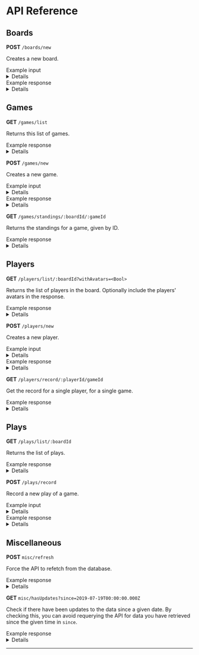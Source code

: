# API Reference

## Boards

**POST** `/boards/new`

Creates a new board.

<summary>Example input</summary>
<details>
```
{
    "name": "Some Name"
}
```
</details>

<summary>Example response</summary>
<details>
```
{
    "id": 1,
    "boardName": "Some Name"
}
```
</details>

## Games

**GET** `/games/list`

Returns this list of games.

<summary>Example response</summary>
<details>

```
[
    {
        "id": 0,
        "name": "Hive",
        "hasScores": false,
        "image": "https://example.com/image/Hive.png"
    }
]
```

</details>

**POST** `/games/new`

Creates a new game.

<summary>Example input</summary>
<details>

```
{
    "name": "Patchwork",
    "hasScores": true
}
```

</details>

<summary>Example response</summary>
<details>

```
{
    "id": 1,
    "name": "Patchwork",
    "hasScores": true
}
```

</details>

**GET** `/games/standings/:boardId/:gameId`

Returns the standings for a game, given by ID.

<summary>Example response</summary>
<details>

```
{
    "scoreStats": {
        "best": 41,
        "worst": -34,
        "average": 12,
        "gamesPlayed": 18
    },
    "records": {
        0: {
            "scoreStats": {
                "best": 41,
                "worst": -4,
                "average": 17,
                "gamesPlayed": 5
            },
            "lastPlayed": "2019-07-19T00:00:00.000Z",
            "overallRecord": {
                "wins": 4,
                "losses": 1,
                "ties": 0,
                "isBest": true
            },
            "records": {
                1: {
                    "wins" 4,
                    "losses": 1,
                    "ties": 0
                }
            }
        }
        1: {
            "scoreStats": {
                "best": 14,
                "worst": -34,
                "average": 5,
                "gamesPlayed": 5
            },
            "lastPlayed": "2019-07-19T00:00:00.000Z",
            "overallRecord": {
                "wins": 1,
                "losses": 4,
                "ties": 0,
                "isWorst": true
            },
            "records": {
                1: {
                    "wins" 1,
                    "losses": 4,
                    "ties": 0
                }
            }
        }
    }
}
```

</details>

## Players

**GET** `/players/list/:boardId?withAvatars=<Bool>`

Returns the list of players in the board. Optionally include the players' avatars in the response.

<summary>Example response</summary>
<details>

```
[
    {
        "id": 0,
        "board": 0,
        "displayName": "Joseph Roque",
        "username": "autoreleasefool",
        "avatar": "https://example.com/image/JosephRoque.png"
    }
]
```

</details>

**POST** `/players/new`

Creates a new player.

<summary>Example input</summary>
<details>

```
{
    "name": "Joseph Roque",
    "username": "autoreleasefool",
    "board": 0,
}
```

</details>

<summary>Example response</summary>
<details>

```
{
    "id": 1,
    "displayName": "Joseph Roque",
    "username": "autoreleasefool"
    "board": 0,
}
```

</details>

**GET** `/players/record/:playerId/gameId`

Get the record for a single player, for a single game.

<summary>Example response</summary>
<details>

```
{
    "scoreStats": {
        "best": 41,
        "worst": -4,
        "average": 17,
        "gamesPlayed": 5
    },
    "lastPlayed": "2019-07-19T00:00:00.000Z",
    "overallRecord": {
        "wins": 4,
        "losses": 1,
        "ties": 0,
        "isBest": true
    },
    "record": {
        1: {
            "wins" 4,
            "losses": 1,
            "ties": 0
        }
    }
}
```

</details>

## Plays

**GET** `/plays/list/:boardId`

Returns the list of plays.

<summary>Example response</summary>
<details>

```
[
    {
        "id": 0,
        "board": 0,
        "game": 0,
        "playedOn": "2019-07-01T00:00:00.000Z",
        "players": [1, 9],
        "winners": [1]
    },
    {
        "id": 245,
        "board": 0,
        "game": 1,
        "playedOn": "2019-08-21T21:07:43.038Z",
        "players": [5, 6],
        "winners": [6],
        "scores": [-5, 13]
    }
]
```

</details>

**POST** `/plays/record`

Record a new play of a game.

<summary>Example input</summary>
<details>

```
{
    "players": [0,1],
    "winners": [0],
    "scores": [25,33],
    "game": 0,
    "board": 0
}
```

</details>

<summary>Example response</summary>
<details>

```
{
    "id": 1,
    "board": 0,
    "players": [0,1],
    "winners": [0],
    "scores": [25,33],
    "game": 0,
    "playedOn": "2019-07-19T00:00:00.000Z"
}
```

</details>

## Miscellaneous

**POST** `misc/refresh`

Force the API to refetch from the database.

<summary>Example response</summary>
<details>

200 OK

</details>

**GET** `misc/hasUpdates?since=2019-07-19T00:00:00.000Z`

Check if there have been updates to the data since a given date. By checking this, you can avoid requerying the API for data you have retrieved since the given time in `since`.

<summary>Example response</summary>
<details>

```
{
    "hasUpdates": true
}
```

</details>

---
